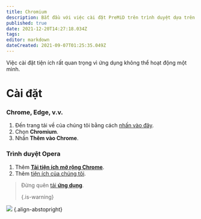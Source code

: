 ```yaml
---
title: Chromium
description: Bắt đầu với việc cài đặt PreMiD trên trình duyệt dựa trên Chromium
published: true
date: 2021-12-20T14:27:18.034Z
tags:
editor: markdown
dateCreated: 2021-09-07T01:25:35.049Z
---
```


Việc cài đặt tiện ích rất quan trọng vì ứng dụng không thể hoạt động một mình.

# Cài đặt
### Chrome, Edge, v.v.
1. Đến trang tải về của chúng tôi bằng cách [nhấn vào đây](https://premid.app/downloads).
2. Chọn **Chromium**.
3. Nhấn **Thêm vào Chrome**.

### Trình duyệt Opera
1. Thêm **[Tải tiện ích mở rộng Chrome](https://addons.opera.com/en/extensions/details/install-chrome-extensions/)**.
2. Thêm [tiện ích của chúng tôi](https://premid.app/downloads).

> Đừng quên [tải **ứng dụng**](/install).
>
> {.is-warning}

![](https://img.icons8.com/color/2x/chrome.png) {.align-abstopright}
